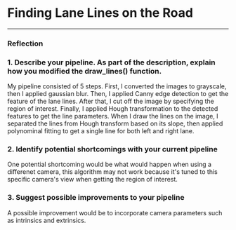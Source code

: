 # **Finding Lane Lines on the Road** 



[//]: # (Image References)

[image1]: ./examples/grayscale.jpg "Grayscale"

---

### Reflection

### 1. Describe your pipeline. As part of the description, explain how you modified the draw_lines() function.

My pipeline consisted of 5 steps. First, I converted the images to grayscale, then I applied gaussian blur. Then, I applied Canny edge detection to get the feature of the lane lines. After that, I cut off the image by specifying the region of interest. Finally, I applied Hough transformation to the detected features to get the line parameters. When I draw the lines on the image, I separated the lines from Hough transform based on its slope, then applied polynominal fitting to get a single line for both left and right lane. 

### 2. Identify potential shortcomings with your current pipeline

One potential shortcoming would be what would happen when using a differenet camera, this algorithm may not work because it's tuned to this specific camera's view when getting the region of interest.

### 3. Suggest possible improvements to your pipeline

A possible improvement would be to incorporate camera parameters such as intrinsics and extrinsics. 
